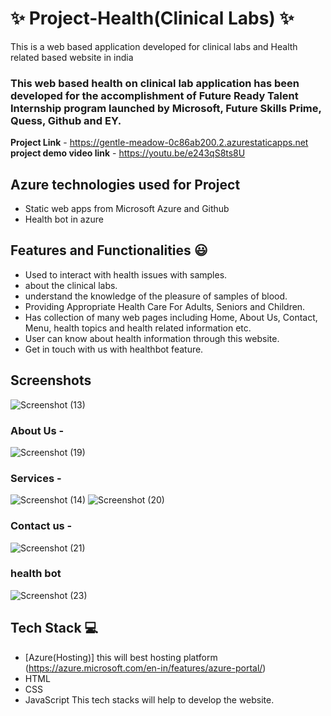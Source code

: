 # ✨  Project-Health(Clinical Labs) ✨

This is a web based application developed for clinical labs and Health related based website in india

### This web based health on clinical lab application has been developed for the accomplishment of Future Ready Talent Internship program launched by Microsoft, Future Skills Prime, Quess, Github and EY.


**Project Link** - https://gentle-meadow-0c86ab200.2.azurestaticapps.net
**project demo video link** - https://youtu.be/e243qS8ts8U

## Azure technologies used for Project

- Static web apps from Microsoft Azure and Github
- Health bot in azure

## Features and Functionalities 😃

- Used to interact with health issues with samples.
- about the clinical labs.
- understand the knowledge of the pleasure of samples of blood.
- Providing Appropriate Health Care For Adults, Seniors and Children.
- Has collection of many web pages including Home, About Us, Contact, Menu, health topics and health related information etc.
- User can know about health information through this website.
- Get in touch with us with healthbot feature.
## Screenshots

![Screenshot (13)](https://user-images.githubusercontent.com/118338970/202682525-4a213099-95e3-4078-a4ae-9c6ef76a7bfa.png)




   

### About Us -

![Screenshot (19)](https://user-images.githubusercontent.com/118338970/202683327-a4fe7ab2-97e4-4508-8252-57dc3bea09cd.png)


### Services  -

![Screenshot (14)](https://user-images.githubusercontent.com/118338970/202682951-12b08360-aae1-437a-8007-e94046dac793.png)
![Screenshot (20)](https://user-images.githubusercontent.com/118338970/202683204-359eef3c-dec6-4ee2-b138-e08709fd26aa.png)


### Contact us -

![Screenshot (21)](https://user-images.githubusercontent.com/118338970/202682587-ebbe9dbf-ce8c-437b-8fca-895849fab538.png)


### health bot

![Screenshot (23)](https://user-images.githubusercontent.com/118338970/202682727-f76ce3ed-9b49-41ec-9afa-2abd1c8849e2.png)



## Tech Stack 💻

- [Azure(Hosting)]   this will best hosting platform (https://azure.microsoft.com/en-in/features/azure-portal/)
- HTML
- CSS
- JavaScript
This tech stacks will help to develop the website.
